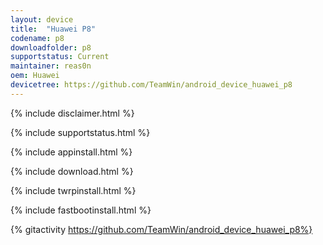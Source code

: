 ```yaml
---
layout: device
title:  "Huawei P8"
codename: p8
downloadfolder: p8
supportstatus: Current
maintainer: reas0n
oem: Huawei
devicetree: https://github.com/TeamWin/android_device_huawei_p8
---
```


{% include disclaimer.html %}

{% include supportstatus.html %}

{% include appinstall.html %}

{% include download.html %}

{% include twrpinstall.html %}

{% include fastbootinstall.html %}

{% gitactivity  https://github.com/TeamWin/android_device_huawei_p8%}
